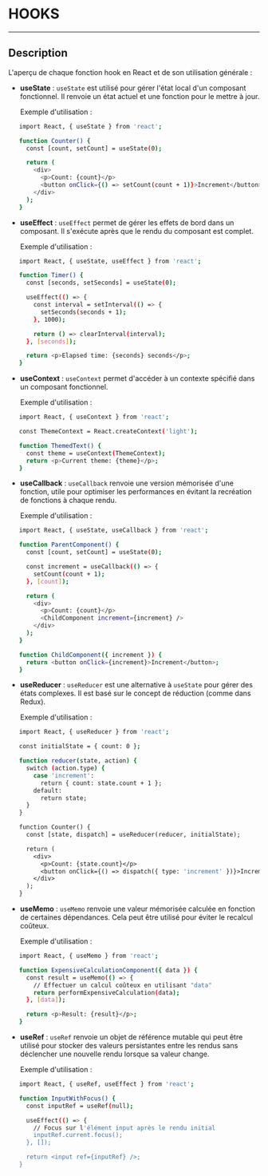 # HOOKS

---

## Description
L'aperçu de chaque fonction hook en React et de son utilisation générale :

- **useState** : `useState` est utilisé pour gérer l'état local d'un composant fonctionnel. 
Il renvoie un état actuel et une fonction pour le mettre à jour.

   Exemple d'utilisation :

```sh
   import React, { useState } from 'react';

   function Counter() {
     const [count, setCount] = useState(0);

     return (
       <div>
         <p>Count: {count}</p>
         <button onClick={() => setCount(count + 1)}>Increment</button>
       </div>
     );
   }
   ```

- **useEffect** : `useEffect` permet de gérer les effets de bord dans un composant. 
Il s'exécute après que le rendu du composant est complet.

   Exemple d'utilisation :
```sh
   import React, { useState, useEffect } from 'react';

   function Timer() {
     const [seconds, setSeconds] = useState(0);

     useEffect(() => {
       const interval = setInterval(() => {
         setSeconds(seconds + 1);
       }, 1000);

       return () => clearInterval(interval);
     }, [seconds]);

     return <p>Elapsed time: {seconds} seconds</p>;
   }
   ```

- **useContext** : `useContext` permet d'accéder à un contexte spécifié dans un composant fonctionnel.

   Exemple d'utilisation :
```sh
   import React, { useContext } from 'react';

   const ThemeContext = React.createContext('light');

   function ThemedText() {
     const theme = useContext(ThemeContext);
     return <p>Current theme: {theme}</p>;
   }
   ```

- **useCallback** : `useCallback` renvoie une version mémorisée d'une fonction, 
utile pour optimiser les performances en évitant la recréation de fonctions à chaque rendu.

   Exemple d'utilisation :

```sh
   import React, { useState, useCallback } from 'react';

   function ParentComponent() {
     const [count, setCount] = useState(0);

     const increment = useCallback(() => {
       setCount(count + 1);
     }, [count]);

     return (
       <div>
         <p>Count: {count}</p>
         <ChildComponent increment={increment} />
       </div>
     );
   }

   function ChildComponent({ increment }) {
     return <button onClick={increment}>Increment</button>;
   }
   ```

- **useReducer** : `useReducer` est une alternative à `useState` pour gérer des états complexes. 
Il est basé sur le concept de réduction (comme dans Redux).

   Exemple d'utilisation :

```sh
   import React, { useReducer } from 'react';

   const initialState = { count: 0 };

   function reducer(state, action) {
     switch (action.type) {
       case 'increment':
         return { count: state.count + 1 };
       default:
         return state;
     }
   }

   function Counter() {
     const [state, dispatch] = useReducer(reducer, initialState);

     return (
       <div>
         <p>Count: {state.count}</p>
         <button onClick={() => dispatch({ type: 'increment' })}>Increment</button>
       </div>
     );
   }
   ```

- **useMemo** : `useMemo` renvoie une valeur mémorisée calculée en fonction de certaines dépendances. 
Cela peut être utilisé pour éviter le recalcul coûteux.

   Exemple d'utilisation :

```sh
   import React, { useMemo } from 'react';

   function ExpensiveCalculationComponent({ data }) {
     const result = useMemo(() => {
       // Effectuer un calcul coûteux en utilisant "data"
       return performExpensiveCalculation(data);
     }, [data]);

     return <p>Result: {result}</p>;
   }
   ```

- **useRef** : `useRef` renvoie un objet de référence mutable qui peut être utilisé pour 
stocker des valeurs persistantes entre les rendus sans déclencher une nouvelle rendu lorsque sa valeur change.

   Exemple d'utilisation :

```sh
   import React, { useRef, useEffect } from 'react';

   function InputWithFocus() {
     const inputRef = useRef(null);

     useEffect(() => {
       // Focus sur l'élément input après le rendu initial
       inputRef.current.focus();
     }, []);

     return <input ref={inputRef} />;
   }
   ```

